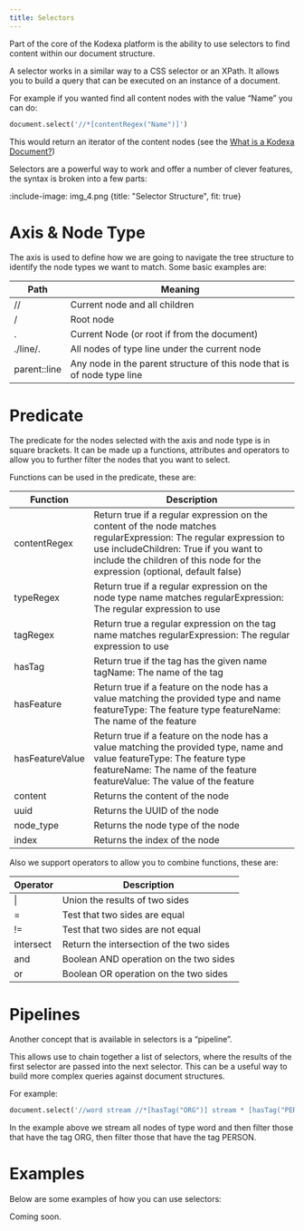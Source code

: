 ```yaml
---
title: Selectors
---
```


Part of the core of the Kodexa platform is the ability to use selectors to find content within our document structure.

A selector works in a similar way to a CSS selector or an XPath. It allows you to build a query that can be executed on
an instance of a document.

For example if you wanted find all content nodes with the value “Name” you can do:

```python
document.select('//*[contentRegex("Name")]')
```

This would return an iterator of the content nodes (see
the [What is a Kodexa Document?](https://docs.kodexa.com/introduction/documents/overview))

Selectors are a powerful way to work and offer a number of clever features, the syntax is broken into a few parts:

:include-image: img_4.png {title: "Selector Structure", fit: true}

# Axis & Node Type

The axis is used to define how we are going to navigate the tree structure to identify the node types we want to match.
Some basic examples are:

| Path         | Meaning                                                                 |
|--------------|-------------------------------------------------------------------------|
| //           | Current node and all children                                           |
| /            | Root node                                                               |
| .            | Current Node  (or root if from the document)                            |
| ./line/.     | All nodes of type line under the current node                           |
| parent::line | Any node in the parent structure of this node that is of node type line |

# Predicate

The predicate for the nodes selected with the axis and node type is in square brackets. It can be made up a functions,
attributes and operators to allow you to further filter the nodes that you want to select.

Functions can be used in the predicate, these are:

| Function        | Description                                                                                                                                                                                                                                  |
|-----------------|----------------------------------------------------------------------------------------------------------------------------------------------------------------------------------------------------------------------------------------------|
| contentRegex    | Return true if a regular expression on the content of the node matches regularExpression:  The regular expression to use includeChildren: True if you want to include the children of this node for the expression (optional, default false) |
| typeRegex       | Return true if a regular expression on the node type name matches regularExpression:  The regular expression to use                                                                                                                          |
| tagRegex        | Return true a regular expression on the tag name matches  regularExpression:  The regular expression to use                                                                                                                                  |
| hasTag          | Return true if the tag has the given name tagName:  The name of the tag                                                                                                                                                                      |
| hasFeature      | Return true if a feature on the node has a value matching the provided type and name featureType:  The feature type featureName: The name of the feature                                                                                     |
| hasFeatureValue | Return true if a feature on the node has a value matching the provided type, name and value featureType:  The feature type featureName: The name of the feature featureValue: The value of the feature                                       |
| content         | Returns the content of the node                                                                                                                                                                                                              |
| uuid            | Returns the UUID of the node                                                                                                                                                                                                                 |
| node_type       | Returns the node type of the node                                                                                                                                                                                                            |
| index           | Returns the index of the node                                                                                                                                                                                                                |

Also we support operators to allow you to combine functions, these are:

| Operator  | Description                              |
|-----------|------------------------------------------|
| &#124;    | Union the results of two sides           |        
| =         | Test that two sides are equal            |
| !=        | Test that two sides are not equal        |
| intersect | Return the intersection of the two sides |
| and       | Boolean AND operation on the two sides   |
| or        | Boolean OR operation on the two sides    |

# Pipelines

Another concept that is available in selectors is a “pipeline”.

This allows use to chain together a list of selectors, where the results of the first selector are passed into the next
selector. This can be a useful way to build more complex queries against document structures.

For example:

```python
document.select('//word stream //*[hasTag("ORG")] stream * [hasTag("PERSON")]')
```

In the example above we stream all nodes of type word and then filter those that have the tag ORG, then filter those
that have the tag PERSON.

# Examples

Below are some examples of how you can use selectors:

Coming soon.